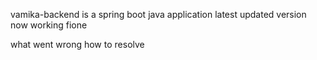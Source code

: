 vamika-backend is a spring boot java application
latest updated version
now working fione

what went wrong
how to resolve
